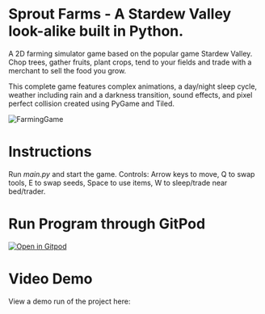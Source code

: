 # Sprout Farms - A Stardew Valley look-alike built in Python.

A 2D farming simulator game based on the popular game Stardew Valley. Chop trees, gather fruits, plant crops, tend to your fields and trade with a merchant to sell the food you grow. 

This complete game features complex animations, a day/night sleep cycle, weather including rain and a darkness transition, sound effects, and pixel perfect collision created using PyGame and Tiled.


![FarmingGame](https://i.imgur.com/tyvaBgL.png)

# Instructions
Run *main.py* and start the game.
Controls: Arrow keys to move, Q to swap tools, E to swap seeds, Space to use items, W to sleep/trade near bed/trader.

# Run Program through GitPod

[![Open in Gitpod](https://gitpod.io/button/open-in-gitpod.svg)](https://gitpod.io/#https://github.com/connorpaps/Python-Stardew-Valley-Game)


# Video Demo

View a demo run of the project here: 
